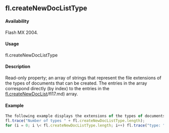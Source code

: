 ## fl.createNewDocListType

#### Availability

Flash MX 2004.

#### Usage

fl.createNewDocListType

#### Description

Read-only property; an array of strings that represent the file extensions of the types of documents that can be created. The entries in the array correspond directly (by index) to the entries in the [fl.createNewDocList](#!AdobeDocs/developers-animatesdk-docs/test/flash_object_(fl)/fl17.md)/fl17.md) array.

#### Example

```javascript
The following example displays the extensions of the types of documents that can be created, in the Output panel:
fl.trace("Number of types " + fl.createNewDocListType.length);
for (i = 0; i \< fl.createNewDocListType.length; i++) fl.trace("type: " + fl.createNewDocListType\[i\]);

```